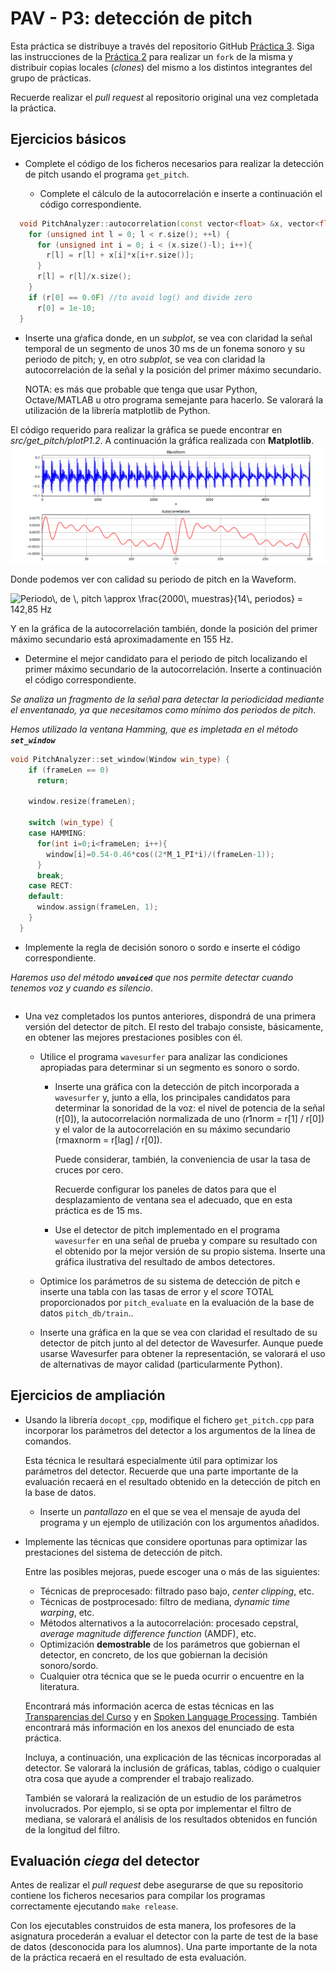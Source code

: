 PAV - P3: detección de pitch
============================

Esta práctica se distribuye a través del repositorio GitHub [Práctica 3](https://github.com/albino-pav/P3).
Siga las instrucciones de la [Práctica 2](https://github.com/albino-pav/P2) para realizar un `fork` de la
misma y distribuir copias locales (*clones*) del mismo a los distintos integrantes del grupo de prácticas.

Recuerde realizar el *pull request* al repositorio original una vez completada la práctica.

Ejercicios básicos
------------------

- Complete el código de los ficheros necesarios para realizar la detección de pitch usando el programa
  `get_pitch`.

   * Complete el cálculo de la autocorrelación e inserte a continuación el código correspondiente.

```cpp
  void PitchAnalyzer::autocorrelation(const vector<float> &x, vector<float> &r) const {
    for (unsigned int l = 0; l < r.size(); ++l) {
      for (unsigned int i = 0; i < (x.size()-l); i++){
        r[l] = r[l] + x[i]*x[i+r.size()];
      }
      r[l] = r[l]/x.size();
    }
    if (r[0] == 0.0F) //to avoid log() and divide zero 
      r[0] = 1e-10; 
  }
```

   * Inserte una gŕafica donde, en un *subplot*, se vea con claridad la señal temporal de un segmento de
     unos 30 ms de un fonema sonoro y su periodo de pitch; y, en otro *subplot*, se vea con claridad la
	 autocorrelación de la señal y la posición del primer máximo secundario.

	 NOTA: es más que probable que tenga que usar Python, Octave/MATLAB u otro programa semejante para
	 hacerlo. Se valorará la utilización de la librería matplotlib de Python.

El código requerido para realizar la gráfica se puede encontrar en _src/get_pitch/plotP1.2_. A continuación la gráfica realizada con **Matplotlib**.
<br><img src="src/get_pitch/plotP1.2/wave_auto.png" width="640" align="center"><br>

Donde podemos ver con calidad su periodo de pitch en la Waveform.

<img src="https://latex.codecogs.com/svg.latex?Periodo\,&space;de&space;\,&space;pitch&space;\approx&space;\frac{2000\,&space;muestras}{14\,&space;periodos}&space;=&space;142,85&space;Hz" title="Periodo\, de \, pitch \approx \frac{2000\, muestras}{14\, periodos} = 142,85 Hz" />

Y en la gráfica de la autocorrelación también, donde la posición del primer máximo secundario está aproximadamente en 155 Hz.


   * Determine el mejor candidato para el periodo de pitch localizando el primer máximo secundario de la
     autocorrelación. Inserte a continuación el código correspondiente.

_Se analiza un fragmento de la señal para detectar la periodicidad mediante el enventanado, ya que necesitamos como mínimo dos periodos de pitch_.
    
_Hemos utilizado la ventana Hamming, que es impletada en el método **`set_window`**_

```cpp
void PitchAnalyzer::set_window(Window win_type) {
    if (frameLen == 0)
      return;

    window.resize(frameLen);

    switch (win_type) {
    case HAMMING:
      for(int i=0;i<frameLen; i++){
        window[i]=0.54-0.46*cos((2*M_1_PI*i)/(frameLen-1));
      }
      break;
    case RECT:
    default:
      window.assign(frameLen, 1);
    }
  }
 ```

   * Implemente la regla de decisión sonoro o sordo e inserte el código correspondiente.

_Haremos uso del método **`unvoiced`** que nos permite detectar cuando tenemos voz y cuando es silencio_.


```cpp

```


- Una vez completados los puntos anteriores, dispondrá de una primera versión del detector de pitch. El 
  resto del trabajo consiste, básicamente, en obtener las mejores prestaciones posibles con él.

  * Utilice el programa `wavesurfer` para analizar las condiciones apropiadas para determinar si un
    segmento es sonoro o sordo. 
	
	  - Inserte una gráfica con la detección de pitch incorporada a `wavesurfer` y, junto a ella, los 
	    principales candidatos para determinar la sonoridad de la voz: el nivel de potencia de la señal
		(r[0]), la autocorrelación normalizada de uno (r1norm = r[1] / r[0]) y el valor de la
		autocorrelación en su máximo secundario (rmaxnorm = r[lag] / r[0]).

		Puede considerar, también, la conveniencia de usar la tasa de cruces por cero.

	    Recuerde configurar los paneles de datos para que el desplazamiento de ventana sea el adecuado, que
		en esta práctica es de 15 ms.

      - Use el detector de pitch implementado en el programa `wavesurfer` en una señal de prueba y compare
	    su resultado con el obtenido por la mejor versión de su propio sistema.  Inserte una gráfica
		ilustrativa del resultado de ambos detectores.
  
  * Optimice los parámetros de su sistema de detección de pitch e inserte una tabla con las tasas de error
    y el *score* TOTAL proporcionados por `pitch_evaluate` en la evaluación de la base de datos 
	`pitch_db/train`..

   * Inserte una gráfica en la que se vea con claridad el resultado de su detector de pitch junto al del
     detector de Wavesurfer. Aunque puede usarse Wavesurfer para obtener la representación, se valorará
	 el uso de alternativas de mayor calidad (particularmente Python).
   

Ejercicios de ampliación
------------------------

- Usando la librería `docopt_cpp`, modifique el fichero `get_pitch.cpp` para incorporar los parámetros del
  detector a los argumentos de la línea de comandos.
  
  Esta técnica le resultará especialmente útil para optimizar los parámetros del detector. Recuerde que
  una parte importante de la evaluación recaerá en el resultado obtenido en la detección de pitch en la
  base de datos.

  * Inserte un *pantallazo* en el que se vea el mensaje de ayuda del programa y un ejemplo de utilización
    con los argumentos añadidos.

- Implemente las técnicas que considere oportunas para optimizar las prestaciones del sistema de detección
  de pitch.

  Entre las posibles mejoras, puede escoger una o más de las siguientes:

  * Técnicas de preprocesado: filtrado paso bajo, *center clipping*, etc.
  * Técnicas de postprocesado: filtro de mediana, *dynamic time warping*, etc.
  * Métodos alternativos a la autocorrelación: procesado cepstral, *average magnitude difference function*
    (AMDF), etc.
  * Optimización **demostrable** de los parámetros que gobiernan el detector, en concreto, de los que
    gobiernan la decisión sonoro/sordo.
  * Cualquier otra técnica que se le pueda ocurrir o encuentre en la literatura.

  Encontrará más información acerca de estas técnicas en las [Transparencias del Curso](https://atenea.upc.edu/pluginfile.php/2908770/mod_resource/content/3/2b_PS%20Techniques.pdf)
  y en [Spoken Language Processing](https://discovery.upc.edu/iii/encore/record/C__Rb1233593?lang=cat).
  También encontrará más información en los anexos del enunciado de esta práctica.

  Incluya, a continuación, una explicación de las técnicas incorporadas al detector. Se valorará la
  inclusión de gráficas, tablas, código o cualquier otra cosa que ayude a comprender el trabajo realizado.

  También se valorará la realización de un estudio de los parámetros involucrados. Por ejemplo, si se opta
  por implementar el filtro de mediana, se valorará el análisis de los resultados obtenidos en función de
  la longitud del filtro.
   

Evaluación *ciega* del detector
-------------------------------

Antes de realizar el *pull request* debe asegurarse de que su repositorio contiene los ficheros necesarios
para compilar los programas correctamente ejecutando `make release`.

Con los ejecutables construidos de esta manera, los profesores de la asignatura procederán a evaluar el
detector con la parte de test de la base de datos (desconocida para los alumnos). Una parte importante de
la nota de la práctica recaerá en el resultado de esta evaluación.
